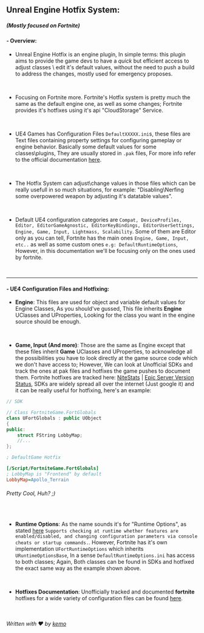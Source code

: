 ## Unreal Engine Hotfix System: 
##### (Mostly focused on Fortnite)

#### - Overview:

- Unreal Engine Hotfix is an engine plugin,
In simple terms: this plugin aims to provide the game devs to have a *quick* but efficient access to adjust classes \ edit it's default values, without the need to push a build to address the changes, mostly used for emergency proposes.
<br>

- Focusing on Fortnite more. Fortnite's Hotfix system is pretty much the same as the default engine one, as well as some changes; Fortnite provides it's hotfixes using it's api "CloudStorage" Service.
<br>

- UE4 Games has Configuration Files `DefaultXXXXX.ini`s, these files are Text files containing property settings for configuring gameplay or engine behavior. Basically some default values for some classes\plugins, They are usually stored in `.pak` files, For more info refer to the official documentation [here](https://docs.unrealengine.com/en-US/ProductionPipelines/ConfigurationFiles/index.html).
<br>


- The Hotfix System can adjust\change values in those files which can be really usefull in so much situations, for example: "Disabling\Nerfing some overpowered weapon by adjusting it's datatable values". 
<br>

- Default UE4 configuration categories are `Compat, DeviceProfiles, Editor, EditorGameAgnostic, EditorKeyBindings, EditorUserSettings, Engine, Game, Input, Lightmass, Scalability`. Some of them are Editor only as you can tell, Fortnite has the main ones `Engine, Game, Input, etc..` as well as some custom ones `e.g: DefaultRuntimeOptions`, However, in this documentation we'll be focusing only on the ones used by fortnite.
<br>

---

#### - UE4 Configuration Files and Hotfixing:

- **Engine**: This files are used for object and variable default values for Engine Classes, As you should've gussed, This file inherits **Engine** UClasses and UProperties, Looking for the class you want in the engine source should be enough.
<br>

- **Game, Input (And more)**:
Those are the same as Engine except that these files inherit **Game** UClasses and UProperties, to acknowledge all the possibilities you have to look directly at the game source code which we don't have access to; However, We can look at Unofficial SDKs and track the ones at pak files and hotfixes the game pushes to document them. Fortnite hotfixes are tracked here: [NiteStats](https://discord.gg/wJp9ZEp) | [Epic Server Version Status](https://discord.gg/z9TPuevz6s), SDKs are widely spread all over the internet (Just google it) and it can be really useful for hotfixing, here's an example: 

```cpp
// SDK

// Class FortniteGame.FortGlobals
class UFortGlobals : public UObject
{
public:
    struct FString LobbyMap;       
    //...
};
```

```ini
; DefaultGame Hotfix

[/Script/FortniteGame.FortGlobals]
; LobbyMap is "Frontend" by default
LobbyMap=Apollo_Terrain
```
###### *Pretty Cool, Huh? ;)*
<br>

- **Runtime Options**:
As the name sounds it's for "Runtime Options", as stated [here](https://docs.unrealengine.com/en-US/API/Runtime/Engine/Engine/URuntimeOptionsBase/index.html) `Supports checking at runtime whether features are enabled/disabled, and changing configuration parameters via console cheats or startup commands.`. However, Fortnite has it's own implementation `UFortRuntimeOptions` which inherits `URuntimeOptionsBase`, In a sense `DefaultRuntimeOptions.ini` has access to both classes; Again, Both classes can be found in SDKs and hotfixed the exact same way as the example shown above.
<br>

- **Hotfixes Documentation**:
Unofficially tracked and documented **fortnite** hotfixes for a wide variety of configuration files can be found [here](/docs/Fortnite).
<br>

###### Written with ♥ by [kemo](https://github.com/kem0o)
